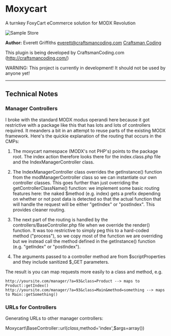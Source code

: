 Moxycart
========

A turnkey FoxyCart eCommerce solution for MODX Revolution



![Sample Store](https://raw.githubusercontent.com/wiki/craftsmancoding/moxycart/images/store-products.jpg "Taxonomies in Action")



**Author:** Everett Griffiths everett@craftsmancoding.com [Craftsman Coding](http://craftsmancoding.com/plugins/moxycart)

This plugin is being developed by CraftsmanCoding.com (http://craftsmancoding.com/)

WARNING: This project is currently in development! It should not be used by anyone yet!


------------------------------

## Technical Notes

### Manager Controllers

I broke with the standard MODX modus operandi here because it got restrictive with a package like this that has 
lots and lots of controllers required.  It meanders a bit in an attempt to reuse parts of the existing MODX framework.
Here's the quickie explanation of the routing that occurs in the CMPs:

1. The moxycart namespace (MODX's not PHP's) points to the package root.  The index action therefore looks there for the
index.class.php file and the IndexManagerController class.

2. The IndexManagerController class overrides the getInstance() function from the modManagerController class so we can 
instantiate our own controller classes.  This goes further than just overriding the getControllerClassName() function:
we implement some basic routing features here: the naked $method (e.g. index) gets a prefix depending on whether or not
post data is detected so that the actual function that will handle the request will be either "getIndex" or "postIndex".
This provides cleaner routing.

3. The next part of the routing is handled by the controllers/BaseController.php file when we override the render() function.
It was too restrictive to simply peg this to a hard-coded method ("process"), so we copy most of the function we 
are overriding but we instead call the method defined in the getInstance() function (e.g. "getIndex" or "postIndex").

4. The arguments passed to a controller method are from $scriptProperties and they include sanitized $_GET parameters.

The result is you can map requests more easily to a class and method, e.g.

    http://yoursite.com/manager/?a=93&class=Product --> maps to Product::getIndex()
    http://yoursite.com/manager/?a=93&class=Main&method=something --> maps to Main::getSomething()

### URLs for Controllers

Generating URLs to other manager controllers:

Moxycart\BaseController::url($class,$method='index',$args=array())


